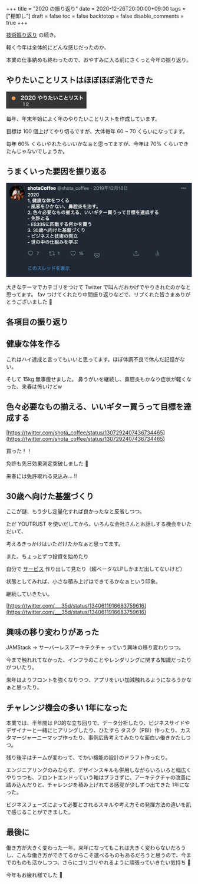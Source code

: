 +++
title = "2020 の振り返り"
date = 2020-12-26T20:00:00+09:00
tags = ["棚卸し"]
draft = false
toc = false
backtotop = false
disable_comments = true
+++

[技術振り返り](https://shota.coffee/blog/2020-technology-stack-2) の続き。

軽く今年は全体的にどんな感じだったのか、

本業の仕事納めも終わったので、おやすみに入る前にさくっと今年の振り返り。

## やりたいことリストはほぼほぼ消化できた

![images/Untitled.png](images/Untitled.png)

毎年、年末年始によく年のやりたいことリストを作成しています。

目標は 100 個上げてやり切るですが、大体毎年 60 ~ 70 くらいになってます。

毎年 60% くらいやれたらいいかなぁと思ってますが、今年は 70% くらいできたんじゃないでしょうか。

## うまくいった要因を振り返る

![images/Untitled%201.png](images/Untitled%201.png)

大きなテーマでカテゴリをつけて Twitter で叫んだおかげでやりきれたのかなと思ってます。 fav つけてくれたり中間振り返りなどで、リプくれた皆さまありがとうございました 🙌

## 各項目の振り返り

## 健康な体を作る

これはハイ達成と言ってもいいと思ってます。ほぼ体調不良で休んだ記憶がない。

そして 15kg 無事痩せました。 鼻うがいを継続し、鼻腔炎もかなり症状が軽くなった、来春は怖いけどw

## 色々必要なもの揃える、いいギター買うって目標を達成する

[https://twitter.com/shota_coffee/status/1307292407436734465](https://twitter.com/shota_coffee/status/1307292407436734465)

買った！！

免許も先日効果測定突破しました 🙌

来春には免許取れる見込み... !!

## 30歳へ向けた基盤づくり

ここが謎、もう少し定量化すれば良かったなと反省しつつ。

ただ YOUTRUST を使いだしてから、いろんな会社さんとお話しする機会をいただいて、

考えるきっかけはいただけたかなぁと思ってます。

また、ちょっとずつ投資を始めたり

自分で [サービス](https://www.hurrah-music.com/) 作り出して見たり（超ベータなLPしかまだ出してないけど）

状態としてみれば、小さな積み上げはできてるかなぁという印象。

継続していきたい。

[https://twitter.com/___35d/status/1340611916683759616](https://twitter.com/___35d/status/1340611916683759616)

## 興味の移り変わりがあった

JAMStack → サーバーレスアーキテクチャ っていう興味の移り変わりつつ。

今まで触れれてなかった、インフラのことやレンダリングに関する知識だったりがついたり。

来年はよりフロントを強くなりつつ、アプリをいい加減触れるようになろうかなぁと思ったり。

## チャレンジ機会の多い 1年になった

本業では、半年間は PO的な立ち回りで、データ分析したり、ビジネスサイドやデザイナーと一緒にヒアリングしたり、ひたすら タスク（PBI）作ったり、カスタマージャーニーマップ作ったり、事例広告考えてみたりな面白い働きかたしつつ。

残り後半はチームが変わって、でかい機能の設計のドラフト作ったり。

エンジニアリングのみならず、デザインスキルも併用しながらいろいろと幅広くやりつつも、フロントエンドっていう軸はブラさずに、アーキテクチャの改善に踏み込んだりと、チャレンジを積み上げれてる感覚が少しずつ出てきた 1年になった。

ビジネスフェーズによって必要とされるスキルや考え方その発揮方法の違いを肌で感じることができました。

## 最後に

働き方が大きく変わった一年。来年になってもこれは大きく変わらないだろうし、こんな働き方ができてるからこそ選べるものもあるだろうと思うので、今までのものも活かしつつ、さらにゴリゴリやれるように頑張っていきたい気持ち 💪

今年もお疲れ様でした 🙌
